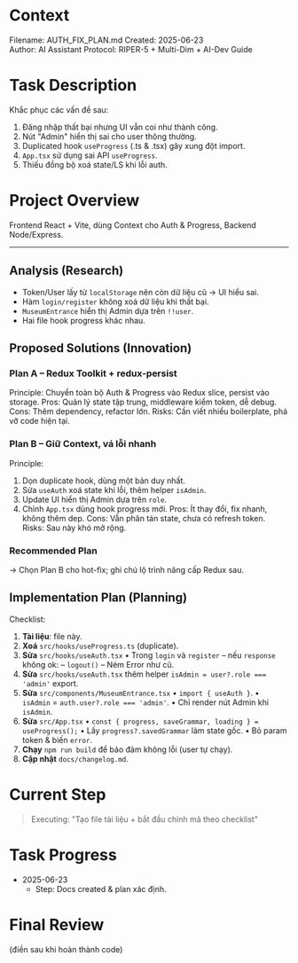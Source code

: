 # Context
Filename: AUTH_FIX_PLAN.md
Created: 2025-06-23  
Author: AI Assistant
Protocol: RIPER-5 + Multi-Dim + AI-Dev Guide

# Task Description
Khắc phục các vấn đề sau:
1. Đăng nhập thất bại nhưng UI vẫn coi như thành công.
2. Nút "Admin" hiển thị sai cho user thông thường.
3. Duplicated hook `useProgress` (.ts & .tsx) gây xung đột import.
4. `App.tsx` sử dụng sai API `useProgress`.
5. Thiếu đồng bộ xoá state/LS khi lỗi auth.

# Project Overview
Frontend React + Vite, dùng Context cho Auth & Progress, Backend Node/Express.

---
## Analysis (Research)
- Token/User lấy từ `localStorage` nên còn dữ liệu cũ → UI hiểu sai.
- Hàm `login/register` không xoá dữ liệu khi thất bại.
- `MuseumEntrance` hiển thị Admin dựa trên `!!user`.
- Hai file hook progress khác nhau.

## Proposed Solutions (Innovation)
### Plan A – Redux Toolkit + redux-persist
Principle: Chuyển toàn bộ Auth & Progress vào Redux slice, persist vào storage.
Pros: Quản lý state tập trung, middleware kiểm token, dễ debug.
Cons: Thêm dependency, refactor lớn.
Risks: Cần viết nhiều boilerplate, phá vỡ code hiện tại.

### Plan B – Giữ Context, vá lỗi nhanh
Principle: 
1. Dọn duplicate hook, dùng một bản duy nhất.
2. Sửa `useAuth` xoá state khi lỗi, thêm helper `isAdmin`.
3. Update UI hiển thị Admin dựa trên `role`.
4. Chỉnh `App.tsx` dùng hook progress mới.
Pros: Ít thay đổi, fix nhanh, không thêm dep.
Cons: Vẫn phân tán state, chưa có refresh token.
Risks: Sau này khó mở rộng.

### Recommended Plan
→ Chọn Plan B cho hot-fix; ghi chú lộ trình nâng cấp Redux sau.

## Implementation Plan (Planning)
Checklist:
1. **Tài liệu**: file này.
2. **Xoá** `src/hooks/useProgress.ts` (duplicate).
3. **Sửa** `src/hooks/useAuth.tsx`
    • Trong `login` và `register` – nếu `response` không ok: 
       – `logout()`
       – Ném Error như cũ.
4. **Sửa** `src/hooks/useAuth.tsx` thêm helper `isAdmin = user?.role === 'admin'` export.
5. **Sửa** `src/components/MuseumEntrance.tsx`
    • `import { useAuth }`.
    • `isAdmin` = `auth.user?.role === 'admin'`.
    • Chỉ render nút Admin khi `isAdmin`.
6. **Sửa** `src/App.tsx`
    • `const { progress, saveGrammar, loading } = useProgress();`
    • Lấy `progress?.savedGrammar` làm state gốc.
    • Bỏ param token & biến `error`.
7. **Chạy** `npm run build` để bảo đảm không lỗi (user tự chạy).
8. **Cập nhật** `docs/changelog.md`.

# Current Step
> Executing: "Tạo file tài liệu + bắt đầu chỉnh mã theo checklist"

# Task Progress
* 2025-06-23
  * Step: Docs created & plan xác định.

# Final Review
(điền sau khi hoàn thành code) 